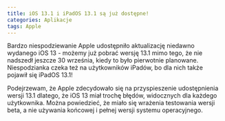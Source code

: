 ```yaml
---
title: iOS 13.1 i iPadOS 13.1 są już dostępne!
categories: Aplikacje
tags: Apple
---
```

Bardzo niespodziewanie Apple udostępniło aktualizację niedawno wydanego iOS 13 - możemy już pobrać wersję 13.1 mimo tego, że nie nadszedł jeszcze 30 września, kiedy to było pierwotnie planowane. Niespodzianka czeka też na użytkowników iPadów, bo dla nich także pojawił się iPadOS 13.1!

Podejrzewam, że Apple zdecydowało się na przyspieszenie udostępnienia wersji 13.1 dlatego, że iOS 13 miał trochę błędów, widocznych dla każdego użytkownika. Można powiedzieć, że miało się wrażenia testowania wersji beta, a nie używania końcowej i pełnej wersji systemu operacyjnego.
